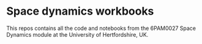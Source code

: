 # Space dynamics workbooks

This repos contains all the code and notebooks from the 6PAM0027 Space Dynamics module at the University of Hertfordshire, UK.